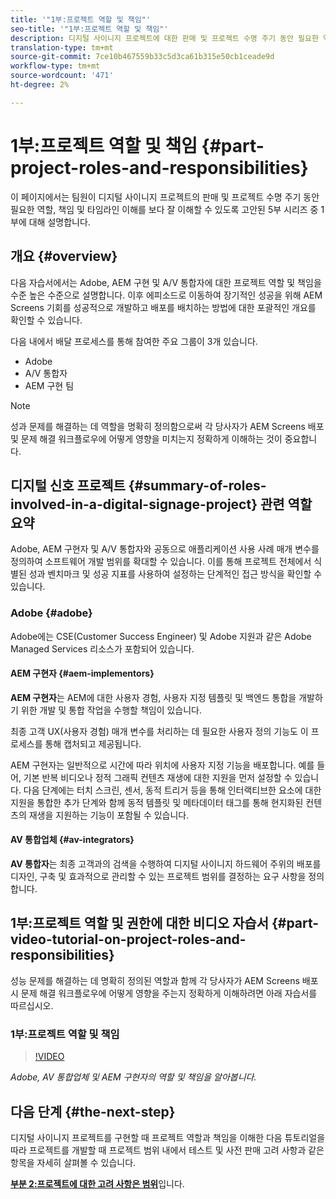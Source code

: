 ```yaml
---
title: '"1부:프로젝트 역할 및 책임"'
seo-title: '"1부:프로젝트 역할 및 책임"'
description: 디지털 사이니지 프로젝트에 대한 판매 및 프로젝트 수명 주기 동안 필요한 역할, 책임 및 타임라인을 더 잘 이해하려면 이 튜토리얼을 따르십시오.
translation-type: tm+mt
source-git-commit: 7ce10b467559b33c5d3ca61b315e50cb1ceade9d
workflow-type: tm+mt
source-wordcount: '471'
ht-degree: 2%

---
```



# 1부:프로젝트 역할 및 책임 {#part-project-roles-and-responsibilities}

이 페이지에서는 팀원이 디지털 사이니지 프로젝트의 판매 및 프로젝트 수명 주기 동안 필요한 역할, 책임 및 타임라인 이해를 보다 잘 이해할 수 있도록 고안된 5부 시리즈 중 1부에 대해 설명합니다.

## 개요 {#overview}

다음 자습서에서는 Adobe, AEM 구현 및 A/V 통합자에 대한 프로젝트 역할 및 책임을 수준 높은 수준으로 설명합니다. 이후 에피소드로 이동하여 장기적인 성공을 위해 AEM Screens 기회를 성공적으로 개발하고 배포를 배치하는 방법에 대한 포괄적인 개요를 확인할 수 있습니다.

다음 내에서 배달 프로세스를 통해 참여한 주요 그룹이 3개 있습니다.

* Adobe
* A/V 통합자
* AEM 구현 팀

>[!NOTE]
>
>성과 문제를 해결하는 데 역할을 명확히 정의함으로써 각 당사자가 AEM Screens 배포 및 문제 해결 워크플로우에 어떻게 영향을 미치는지 정확하게 이해하는 것이 중요합니다.

## 디지털 신호 프로젝트 {#summary-of-roles-involved-in-a-digital-signage-project} 관련 역할 요약

Adobe, AEM 구현자 및 A/V 통합자와 공동으로 애플리케이션 사용 사례 매개 변수를 정의하여 소프트웨어 개발 범위를 확대할 수 있습니다. 이를 통해 프로젝트 전체에서 식별된 성과 벤치마크 및 성공 지표를 사용하여 설정하는 단계적인 접근 방식을 확인할 수 있습니다.

### Adobe {#adobe}

Adobe에는 CSE(Customer Success Engineer) 및 Adobe 지원과 같은 Adobe Managed Services 리소스가 포함되어 있습니다.

#### AEM 구현자 {#aem-implementors}

**AEM 구현자**&#x200B;는 AEM에 대한 사용자 경험, 사용자 지정 템플릿 및 백엔드 통합을 개발하기 위한 개발 및 통합 작업을 수행할 책임이 있습니다.

최종 고객 UX(사용자 경험) 매개 변수를 처리하는 데 필요한 사용자 정의 기능도 이 프로세스를 통해 캡처되고 제공됩니다.

AEM 구현자는 일반적으로 시간에 따라 위치에 사용자 지정 기능을 배포합니다. 예를 들어, 기본 반복 비디오나 정적 그래픽 컨텐츠 재생에 대한 지원을 먼저 설정할 수 있습니다. 다음 단계에는 터치 스크린, 센서, 동적 트리거 등을 통해 인터랙티브한 요소에 대한 지원을 통합한 추가 단계와 함께 동적 템플릿 및 메타데이터 태그를 통해 현지화된 컨텐츠의 재생을 지원하는 기능이 포함될 수 있습니다.

#### AV 통합업체 {#av-integrators}

**AV 통합자**&#x200B;는 최종 고객과의 검색을 수행하여 디지털 사이니지 하드웨어 주위의 배포를 디자인, 구축 및 효과적으로 관리할 수 있는 프로젝트 범위를 결정하는 요구 사항을 정의합니다.

## 1부:프로젝트 역할 및 권한에 대한 비디오 자습서 {#part-video-tutorial-on-project-roles-and-responsibilities}

성능 문제를 해결하는 데 명확히 정의된 역할과 함께 각 당사자가 AEM Screens 배포 시 문제 해결 워크플로우에 어떻게 영향을 주는지 정확하게 이해하려면 아래 자습서를 따르십시오.

### 1부:프로젝트 역할 및 책임

>[!VIDEO](https://video.tv.adobe.com/v/28375)

*Adobe, AV 통합업체 및 AEM 구현자의 역할 및 책임을 알아봅니다.*

## 다음 단계 {#the-next-step}

디지털 사이니지 프로젝트를 구현할 때 프로젝트 역할과 책임을 이해한 다음 튜토리얼을 따라 프로젝트를 개발할 때 프로젝트 범위 내에서 테스트 및 사전 판매 고려 사항과 같은 항목을 자세히 살펴볼 수 있습니다.

**[부분 2:프로젝트에 대한 고려 사항은 범위](project-considerations.md)**&#x200B;입니다.
